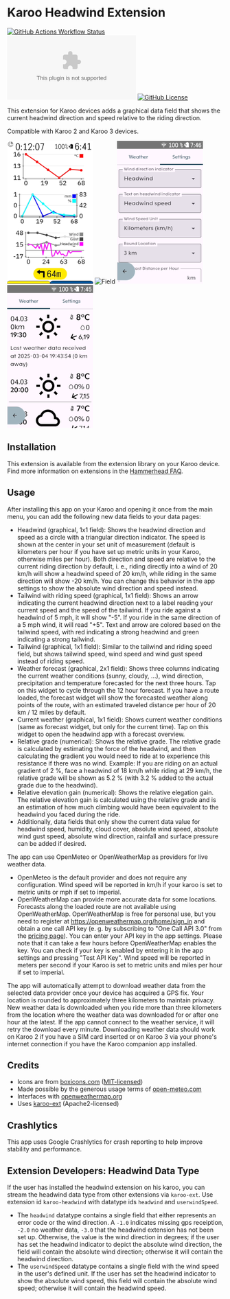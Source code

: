 # Karoo Headwind Extension

[![GitHub Actions Workflow Status](https://img.shields.io/github/actions/workflow/status/timklge/karoo-headwind/android.yml)](https://github.com/timklge/karoo-headwind/actions/workflows/android.yml)
[![GitHub Downloads (specific asset, all releases)](https://img.shields.io/github/downloads/timklge/karoo-headwind/app-release.apk)](https://github.com/timklge/karoo-headwind/releases)
[![GitHub License](https://img.shields.io/github/license/timklge/karoo-headwind)](https://github.com/timklge/karoo-headwind/blob/master/LICENSE)

This extension for Karoo devices adds a graphical data field that shows the current headwind direction and speed relative to the riding direction.

Compatible with Karoo 2 and Karoo 3 devices.

![Page](preview0.png)
![Field](preview1.png)
![Overview](preview2.png)
![Setup](preview3.png)

## Installation

This extension is available from the extension library on your Karoo device. Find more information on extensions in the [Hammerhead FAQ](https://support.hammerhead.io/hc/en-us/articles/34676015530907-Karoo-OS-Extensions-Library).

## Usage

After installing this app on your Karoo and opening it once from the main menu, you can add the following new data fields to your data pages:

- Headwind (graphical, 1x1 field): Shows the headwind direction and speed as a circle with a triangular direction indicator. The speed is shown at the center in your set unit of measurement (default is kilometers per hour if you have set up metric units in your Karoo, otherwise miles per hour). Both direction and speed are relative to the current riding direction by default, i. e., riding directly into a wind of 20 km/h will show a headwind speed of 20 km/h, while riding in the same direction will show -20 km/h. You can change this behavior in the app settings to show the absolute wind direction and speed instead.
- Tailwind with riding speed (graphical, 1x1 field): Shows an arrow indicating the current headwind direction next to a label reading your current speed and the speed of the tailwind. If you ride against a headwind of 5 mph, it will show "-5". If you ride in the same direction of a 5 mph wind, it will read "+5". Text and arrow are colored based on the tailwind speed, with red indicating a strong headwind and green indicating a strong tailwind.
- Tailwind (graphical, 1x1 field): Similar to the tailwind and riding speed field, but shows tailwind speed, wind speed and wind gust speed instead of riding speed.
- Weather forecast (graphical, 2x1 field): Shows three columns indicating the current weather conditions (sunny, cloudy, ...), wind direction, precipitation and temperature forecasted for the next three hours. Tap on this widget to cycle through the 12 hour forecast. If you have a route loaded, the forecast widget will show the forecasted weather along points of the route, with an estimated traveled distance per hour of 20 km / 12 miles by default.
- Current weather (graphical, 1x1 field): Shows current weather conditions (same as forecast widget, but only for the current time). Tap on this widget to open the headwind app with a forecast overview.
- Relative grade (numerical): Shows the relative grade. The relative grade is calculated by estimating the force of the headwind, and then calculating the gradient you would need to ride at to experience this resistance if there was no wind. Example: If you are riding on an actual gradient of 2 %, face a headwind of 18 km/h while riding at 29 km/h, the relative grade will be shown as 5.2 % (with 3.2 % added to the actual grade due to the headwind).
- Relative elevation gain (numerical): Shows the relative elegation gain. The relative elevation gain is calculated using the relative grade and is an estimation of how much climbing would have been equivalent to the headwind you faced during the ride.
- Additionally, data fields that only show the current data value for headwind speed, humidity, cloud cover, absolute wind speed, absolute wind gust speed, absolute wind direction, rainfall and surface pressure can be added if desired.

The app can use OpenMeteo or OpenWeatherMap as providers for live weather data.

- OpenMeteo is the default provider and does not require any configuration. Wind speed will be reported in km/h if your karoo is set to metric units or mph if set to imperial.
- OpenWeatherMap can provide more accurate data for some locations. Forecasts along the loaded route are not available using OpenWeatherMap. OpenWeatherMap is free for personal use, but you need to register at https://openweathermap.org/home/sign_in and obtain a one call API key (e. g. by subscribing to "One Call API 3.0" from the [pricing page](https://openweathermap.org/price)). You can enter your API key in the app settings. Please note that it can take a few hours before OpenWeatherMap enables the key. You can check if your key is enabled by entering it in the app settings and pressing "Test API Key". Wind speed will be reported in meters per second if your Karoo is set to metric units and miles per hour if set to imperial.

The app will automatically attempt to download weather data from the selected data provider once your device has acquired a GPS fix. Your location is rounded to approximately three kilometers to maintain privacy.
New weather data is downloaded when you ride more than three kilometers from the location where the weather data was downloaded for or after one hour at the latest.
If the app cannot connect to the weather service, it will retry the download every minute. Downloading weather data should work on Karoo 2 if you have a SIM card inserted or on Karoo 3 via your phone's internet connection if you have the Karoo companion app installed.

## Credits

- Icons are from [boxicons.com](https://boxicons.com) ([MIT-licensed](icon_credits.txt))
- Made possible by the generous usage terms of [open-meteo.com](https://open-meteo.com)
- Interfaces with [openweathermap.org](https://openweathermap.org)
- Uses [karoo-ext](https://github.com/hammerheadnav/karoo-ext) (Apache2-licensed)

## Crashlytics

This app uses Google Crashlytics for crash reporting to help improve stability and performance.

## Extension Developers: Headwind Data Type

If the user has installed the headwind extension on his karoo, you can stream the headwind data type from other extensions via `karoo-ext`.
Use extension id `karoo-headwind` with datatype ids `headwind` and `userwindSpeed`.

- The `headwind` datatype contains a single field that either represents an error code or the wind direction. A `-1.0` indicates missing gps receiption, `-2.0` no weather data, `-3.0` that the headwind extension
has not been set up. Otherwise, the value is the wind direction in degrees; if the user has set the headwind indicator to depict the absolute wind direction, the field will contain the absolute wind direction; otherwise
it will contain the headwind direction.
- The `userwindSpeed` datatype contains a single field with the wind speed in the user's defined unit. If the user has set the headwind indicator to show the absolute wind speed,
this field will contain the absolute wind speed; otherwise it will contain the headwind speed.
